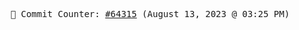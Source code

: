 <p align="center">
    <samp>
        📮 Commit Counter: <a href="https://github.com/Javascript-void0/Javascript-void0/commits/main">#64315</a> (August 13, 2023 @ 03:25 PM)
    </samp>
</p>